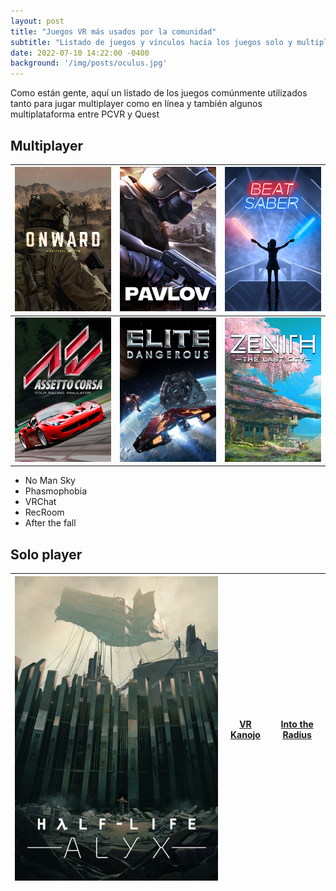 ```yaml
---
layout: post
title: "Juegos VR más usados por la comunidad"
subtitle: "Listado de juegos y vínculos hacia los juegos solo y multiplayer más jugados "
date: 2022-07-10 14:22:00 -0400
background: '/img/posts/oculus.jpg'
---
```


Como están gente, aquí un listado de los juegos comúnmente utilizados tanto para jugar multiplayer como en línea y también algunos multiplataforma entre PCVR y Quest

## Multiplayer

| [![OnWard](/img/games/onward.png)](https://store.steampowered.com/app/496240/Onward/) | [![Pavlov](/img/games/pavlov.png)](https://store.steampowered.com/app/555160/Pavlov_VR/) | [![Beat Saber](/img/games/beat_saber.png)](https://store.steampowered.com/app/620980/Beat_Saber/) |
| ------------- | ------------- | ------------- |
| [![Assetto Corsa](/img/games/assetto_corsa.png)](https://store.steampowered.com/app/244210/Assetto_Corsa/)  | [![Elite Dangerous](/img/games/elite_dangerous.png)](https://store.steampowered.com/app/359320/Elite_Dangerous/) | [![Zenith](/img/games/zenith.png)](https://store.steampowered.com/app/1403370/Zenith_The_Last_City/) |

- No Man Sky
- Phasmophobia
- VRChat
- RecRoom
- After the fall

## Solo player

| [![HalfLife Alyx](/img/games/halflife_alyx.png)](https://store.steampowered.com/app/546560/HalfLife_Alyx/) | [VR Kanojo](https://store.steampowered.com/app/751440/VR_Kanojo__VR/) | [Into the Radius](https://store.steampowered.com/app/1012790/Into_the_Radius_VR/) |
| ------------- | ------------- | ------------- |
